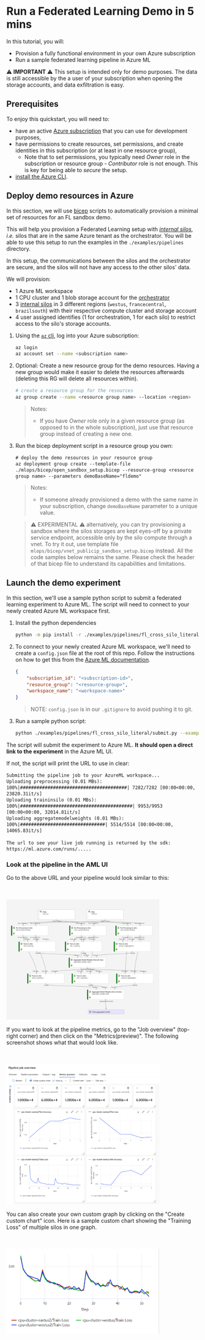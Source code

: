 # Run a Federated Learning Demo in 5 mins

In this tutorial, you will:
* Provision a fully functional environment in your own Azure subscription
* Run a sample federated learning pipeline in Azure ML

:warning: **IMPORTANT** :warning: This setup is intended only for demo purposes.
The data is still accessible by the a user of your subscription when opening the storage accounts,
and data exfiltration is easy.

## Prerequisites

To enjoy this quickstart, you will need to:
- have an active [Azure subscription](https://azure.microsoft.com) that you can use for development purposes,
- have permissions to create resources, set permissions, and create identities in this subscription (or at least in one resource group),
  - Note that to set permissions, you typically need _Owner_ role in the subscription or resource group - _Contributor_ role is not enough. This is key for being able to _secure_ the setup.
- [install the Azure CLI](https://learn.microsoft.com/en-us/cli/azure/install-azure-cli).

## Deploy demo resources in Azure

In this section, we will use [bicep](https://learn.microsoft.com/en-us/azure/azure-resource-manager/bicep/overview) scripts to automatically provision a minimal set of resources for an FL sandbox demo.

This will help you provision a Federated Learning setup with [_internal silos_](./glossary.md), _i.e._ silos that are in the same Azure tenant as the orchestrator. You will be able to use this setup to run the examples in the `./examples/pipelines` directory.

In this setup, the communications between the silos and the orchestrator are secure, and the silos will not have any access to the other silos' data.

We will provision:
- 1 Azure ML workspace
- 1 CPU cluster and 1 blob storage account for the [orchestrator](./glossary.md)
- 3 [internal silos](./glossary.md) in 3 different regions (`westus`, `francecentral`, `brazilsouth`) with their respective compute cluster and storage account
- 4 user assigned identifies (1 for orchestration, 1 for each silo) to restrict access to the silo's storage accounts.

1. Using the [`az` cli](https://learn.microsoft.com/en-us/cli/azure/install-azure-cli), log into your Azure subscription:

    ```bash
    az login
    az account set --name <subscription name>
    ```

2. Optional: Create a new resource group for the demo resources. Having a new group would make it easier to delete the resources afterwards (deleting this RG will delete all resources within).

    ```bash
    # create a resource group for the resources
    az group create --name <resource group name> --location <region>
    ```

    > Notes:
    > - If you have _Owner_ role only in a given resource group (as opposed to in the whole subscription), just use that resource group instead of creating a new one.

3. Run the bicep deployment script in a resource group you own:

    ```
    # deploy the demo resources in your resource group
    az deployment group create --template-file ./mlops/bicep/open_sandbox_setup.bicep --resource-group <resource group name> --parameters demoBaseName="fldemo"
    ```

    > Notes:
      > - If someone already provisioned a demo with the same name in your subscription, change `demoBaseName` parameter to a unique value.

    > :warning: EXPERIMENTAL :warning: alternatively, you can try provisioning a sandbox where the silos storages are kept eyes-off by a private service endpoint, accessible only by the silo compute through a vnet. To try it out, use template file `mlops/bicep/vnet_publicip_sandbox_setup.bicep` instead. All the code samples below remains the same. Please check the header of that bicep file to understand its capabilities and limitations.

## Launch the demo experiment

In this section, we'll use a sample python script to submit a federated learning experiment to Azure ML. The script will need to connect to your newly created Azure ML workspace first.

1. Install the python dependencies
    
    ```bash
    python -m pip install -r ./examples/pipelines/fl_cross_silo_literal/requirements.txt
    ```

2. To connect to your newly created Azure ML workspace, we'll need to create a `config.json` file at the root of this repo. Follow the instructions on how to get this from the [Azure ML documentation](https://learn.microsoft.com/en-us/azure/machine-learning/how-to-configure-environment#workspace).

    ```json
    {
        "subscription_id": "<subscription-id>",
        "resource_group": "<resource-group>",
        "workspace_name": "<workspace-name>"
    }
    ```

    > NOTE: `config.json` is in our `.gitignore` to avoid pushing it to git.

3. Run a sample python script:

    ```bash
    python ./examples/pipelines/fl_cross_silo_literal/submit.py --example MNIST --submit
    ```

The script will submit the experiment to Azure ML. **It should open a direct link to the experiment** in the Azure ML UI.

If not, the script will print the URL to use in clear:

```log
Submitting the pipeline job to your AzureML workspace...
Uploading preprocessing (0.01 MBs): 100%|#######################################| 7282/7282 [00:00<00:00, 23820.31it/s]
Uploading traininsilo (0.01 MBs): 100%|#########################################| 9953/9953 [00:00<00:00, 32014.81it/s]
Uploading aggregatemodelweights (0.01 MBs): 100%|###############################| 5514/5514 [00:00<00:00, 14065.83it/s]

The url to see your live job running is returned by the sdk:
https://ml.azure.com/runs/.....
```
### Look at the pipeline in the AML UI

Go to the above URL and your pipeline would look similar to this: 

<br/><br/>
<img src="./pics/pipeline-aml.PNG" alt="Federated Learning AML pipeline Figure" width="400">

If you want to look at the pipeline metrics, go to the "Job overview" (top-right corner) and then click on the "Metrics(preview)". The following screenshot shows what that would look like.

<br/><br/>
<img src="./pics/metrics.PNG" alt="Federated Learning AML pipeline Figure" width="400">

You can also create your own custom graph by clicking on the "Create custom chart" icon. Here is a sample custom chart showing the "Training Loss" of multiple silos in one graph. 

<br/><br/>
<img src="./pics/combined-losses-silos.PNG" alt="Federated Learning muliple silos Training Loss Figure" width="400">
